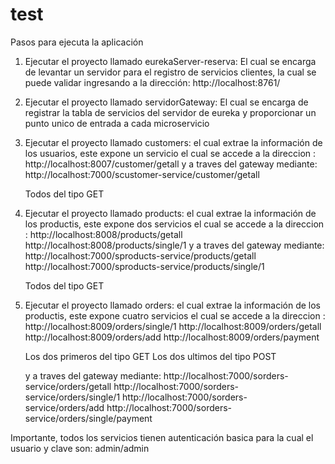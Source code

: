 # test

Pasos para ejecuta la aplicación

1. Ejecutar el proyecto llamado eurekaServer-reserva: El cual se encarga de levantar un servidor para el registro de servicios
	clientes, la cual se puede validar ingresando a la dirección: http://localhost:8761/
2. Ejecutar el proyecto llamado servidorGateway: El cual se encarga de registrar la tabla de servicios del servidor de eureka 
	y proporcionar un punto unico de entrada a cada microservicio
	
3. Ejecutar el proyecto llamado customers: el cual extrae la información de los usuarios, este expone un servicio el cual se accede
   a la direccion : 
	http://localhost:8007/customer/getall
   y a traves del gateway mediante:
	http://localhost:7000/scustomer-service/customer/getall
	
	Todos del tipo GET
	
4. Ejecutar el proyecto llamado products: el cual extrae la información de los productis, este expone dos servicios el cual se accede
   a la direccion : 
	http://localhost:8008/products/getall
	http://localhost:8008/products/single/1
   y a traves del gateway mediante:
	http://localhost:7000/sproducts-service/products/getall
	http://localhost:7000/sproducts-service/products/single/1
	
	Todos del tipo GET
5. Ejecutar el proyecto llamado orders: el cual extrae la información de los productis, este expone cuatro servicios el cual se accede
   a la direccion : 
	http://localhost:8009/orders/single/1
	http://localhost:8009/orders/getall
	http://localhost:8009/orders/add
	http://localhost:8009/orders/payment  
	
	Los dos primeros del tipo GET
	Los dos ultimos del tipo POST
	
   y a traves del gateway mediante:
	http://localhost:7000/sorders-service/orders/getall
	http://localhost:7000/sorders-service/orders/single/1
	http://localhost:7000/sorders-service/orders/add
	http://localhost:7000/sorders-service/orders/single/payment
	
Importante, todos los servicios tienen autenticación basica para la cual el usuario y clave son: admin/admin